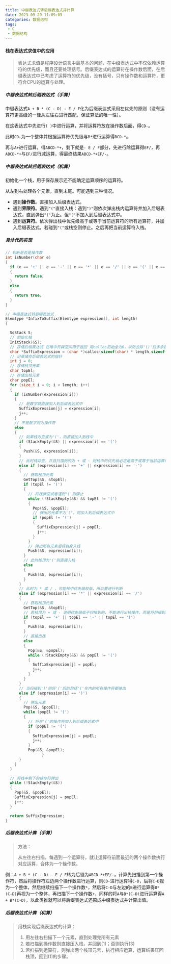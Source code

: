 ```yaml
---
title: 中缀表达式转后缀表达式并计算
date: 2023-09-29 11:09:05
categories: 数据结构
tags:
 - C
 - 数据结构
---
```




#### 栈在表达式求值中的应用

> 表达式求值是程序设计语言中最基本的问题，在中缀表达式中不仅依赖运算符的优先级，而且还要处理括号。后缀表达式的运算符在操作数后面，在后缀表达式中已考虑了运算符的优先级，没有括号，只有操作数和运算符，更符合CPU的运算与处理。

##### 中缀表达式转后缀表达式（手算）

中缀表达式`A + B * (C - D) - E / F`化为后缀表达式采用左优先的原则（没有运算符更高级的一律从左往右进行匹配，保证算法的唯一性）。

在这表达式中先进行`( )`中进行运算，并将运算符放在操作数后面，得`CD-`。

此时`CD-`为一个整体并根据运算符优先级与`B*`进行运算得`BCD-*`。

再与`A+`进行运算，得`ABCD-*+`，剩下就是`- E / F`部分，先进行除运算得`EF/`，再`ABCD-*+`与`EF/`进行减运算，得最终结果`ABCD-*+EF/-`。

##### 中缀表达式转后缀表达式（机算）

初始化一个栈，用于保存展示还不能确定运算顺序的运算符。

从左到右处理各个元素，直到末尾。可能遇到三种情况。

- 遇到**操作数**。直接加入后缀表达式。
- 遇到**界限符**。遇到`"("`直接入栈：遇到`")"`则依次弹出栈内运算符并加入后缀表达式，直到弹出`"("`为止。但`"("`不加入到后缀表达式中。
- 遇到**运算符**。依次弹出栈中优先级高于或等于当前运算符的所有运算符，并加入后缀表达式，若碰到`"("`或栈空则停止。之后再把当前运算符入栈。



##### 具体代码实现

```c
// 判断是否是操作数
int isNumber(char e)
{
  if (e == '+' || e == '-' || e == '*' || e == '/' || e == '(' || e == ')')
  {
    return false;
  }
  else
  {
    return true;
  }
}

// 中缀表达式转后缀表达式
Elemtype *InfixToSuffix(Elemtype expression[], int length)
{

  SqStack S;
  // 初始化栈
  InitStack(&S);
  // 存储后缀表达式 在堆中开辟空间用于返回 用calloc初始全为0，以防去除'()'后多余数据会造成结果错误
  char *SuffixExpression = (char *)calloc(sizeof(char) * length,sizeof(char));
  // 记录储存后缀表达式的指针
  int j = 0;
  // 存储栈顶元素
  char topEl;
  // 存储出栈元素
  char popEl;
  for (size_t i = 0; i < length; i++)
  {
    if (isNumber(expression[i]))
    {
      // 是数字就直接加入到后缀表达式中
      SuffixExpression[j] = expression[i];
      j++;
    }
    // 不是数字则为操作符
    else
    {
      // 如果栈为空或为'('，则直接加入到栈中
      if (StackEmpty(&S) || expression[i] == '(')
      {
        Push(&S, expression[i]);
      }
      // 此时栈非空，并且扫描到的为 + 或 - 则栈中的优先级必定是高于或等于当前运算符
      else if (expression[i] == '+' || expression[i] == '-')
      {
        // 获取栈顶元素
        GetTop(&S, &topEl);
        if (topEl != '(')
        {
          // 将栈弹空或者遇到'('则停止
          while (!StackEmpty(&S) && topEl != '(')
          {
            Pop(&S, &popEl);
            // 弹出的元素不为'('，则加入到后缀表达式中
            if (popEl != '(')
            {
              SuffixExpression[j] = popEl;
              j++;
            }
          }
          // 弹出所有元素后将自身入栈
          Push(&S, expression[i]);
        }
        // 此时栈顶为'('则直接入栈
        else
        {
          Push(&S, expression[i]);
        }
      }
      // 此时为 * 或 / ，可能栈中优先级较低，所以要进行判断
      else if (expression[i] == '*' || expression[i] == '/')
      {
        // 获取栈顶元素
        GetTop(&S, &topEl);
        // 若栈顶为 + 或 - 说明优先级低于扫描到的，不能进行出栈操作，而是将扫描到的表达式入栈
        if (topEl == '+' || topEl == '-' || topEl == '(')
        {
          Push(&S, expression[i]);
        }
        // 直接出栈
        else
        {
          Pop(&S, &popEl);
          while (!StackEmpty(&S) && popEl != '(')
          {
            SuffixExpression[j] = popEl;
            j++;
          }
        }
      }
      // 当扫描到')'则将'('后的包括'('在内的所有操作符都弹出
      else if (expression[i] == ')')
      {
        // 弹出元素
        Pop(&S, &popEl);
        while (popEl != '(')
        {
          // 将非'('的操作符加入到后缀表达式中
          if (popEl != '(')
          {
            SuffixExpression[j] = popEl;
            j++;
          }
          Pop(&S, &popEl);
                }
      }
    }
  }

  // 将栈中剩下的操作符弹出
  while (!StackEmpty(&S))
  {
    Pop(&S, &popEl);
    SuffixExpression[j] = popEl;
    j++;
  }

  return SuffixExpression;
}
```



##### 后缀表达式计算（手算）

> 方法：
>
> 从左往右扫描，每遇到一个运算符，就让运算符前面最近的两个操作数执行对应运算，合体为一个操作数。

例：`A + B * (C - D) - E / F`转为后缀为`ABCD-*+EF/-`，计算先扫描到第一个操作符，然后将操作符左边两个操作数进行运算，则`CD-`进行运算得`C-D`，后将`C-D`视为一个整体，然后继续扫描下一个操作数`*`，然后将`C-D`与左边的`B`进行运算得`B*(C-D)`再视为一个整体，再扫描下一个操作数`+`，同样的将`A`与`B*(C-D)`进行运算得`A + B*(C-D)`，以此类推就可以将后缀表达式还原成中缀表达式并计算出值。



##### 后缀表达式计算（机算）

> 用栈实现后缀表达式的计算：
>
> 1. 用左往右扫描下一个元素，直到处理完所有元素
> 2. 若扫描到操作数则直接压入栈，并回到(1)；否则执行(3)
> 3. 若扫描到运算符，则弹出两个栈顶元素，执行相应运算，运算结果压回栈顶，回到(1)的步骤。
